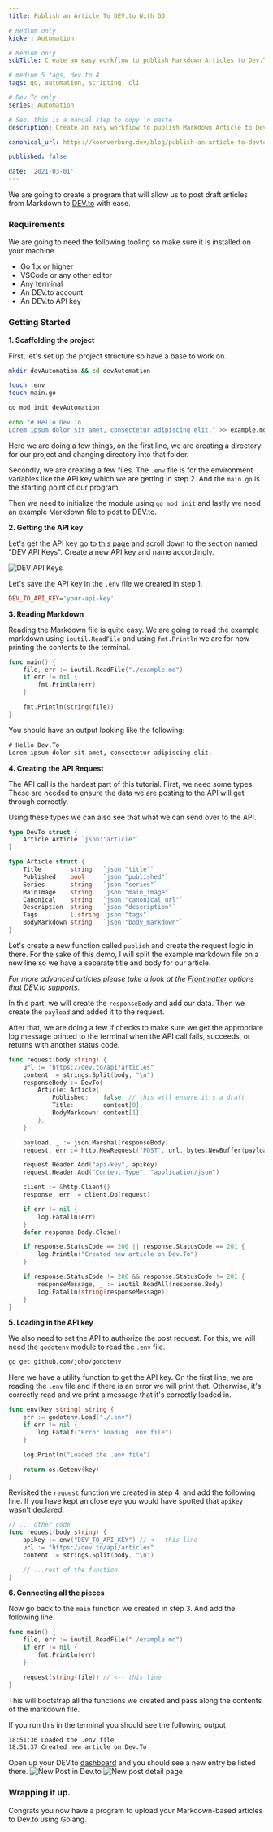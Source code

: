 ```yaml
---
title: Publish an Article To DEV.to With GO

# Medium only
kicker: Automation

# Medium only
subTitle: Create an easy workflow to publish Markdown Articles to Dev.To via a GO script

# medium 5 tags, dev.to 4
tags: go, automation, scripting, cli

# Dev.To only
series: Automation

# Seo, this is a manual step to copy 'n paste
description: Create an easy workflow to publish Markdown Article to Dev.To via a GO script

canonical_url: https://koenverburg.dev/blog/publish-an-article-to-devto-with-go

published: false

date: '2021-03-01'
---
```


We are going to create a program that will allow us to post draft articles from Markdown to [DEV.to](https://dev.to) with ease.


### Requirements
We are going to need the following tooling so make sure it is installed on your machine.

- Go 1.x or higher
- VSCode or any other editor
- Any terminal
- An DEV.to account
- An DEV.to API key

### Getting Started

**1. Scaffolding the project**

First, let's set up the project structure so have a base to work on.

```bash
mkdir devAutomation && cd devAutomation

touch .env
touch main.go

go mod init devAutomation

echo "# Hello Dev.To
Lorem ipsum dolor sit amet, consectetur adipiscing elit." >> example.md
```

Here we are doing a few things, on the first line, we are creating a directory for our project and changing directory into that folder.

Secondly, we are creating a few files. The `.env` file is for the environment variables like the API key which we are getting in step 2. And the  `main.go`  is the starting point of our program.

Then we need to initialize the module using `go mod init` and lastly we need an example Markdown file to post to DEV.to.

**2. Getting the API key**

Let's get the API key go to [this page](https://dev.to/settings/account) and scroll down to the section named "DEV API Keys". Create a new API key and name accordingly.

<img alt="DEV API Keys" src="/images/blog/publish-an-article-to-devto-with-go/DEV API Keys.png" />

Let's save the API key in the `.env` file we created in step 1.

```ini
DEV_TO_API_KEY='your-api-key'
```


**3.  Reading Markdown**

Reading the Markdown file is quite easy. We are going to read the example markdown using `ioutil.ReadFile` and using `fmt.Println` we are for now printing the contents to the terminal.

```go
func main() {
	file, err := ioutil.ReadFile("./example.md")
	if err != nil {
		fmt.Println(err)
	}

	fmt.Println(string(file))
}
```

You should have an output looking like the following:

```txt
# Hello Dev.To
Lorem ipsum dolor sit amet, consectetur adipiscing elit.
```


**4.  Creating the API Request**

The API call is the hardest part of this tutorial. First, we need some types. These are needed to ensure the data we are posting to the API will get through correctly.

Using these types we can also see that what we can send over to the API.
```go
type DevTo struct {
	Article Article `json:"article"`
}

type Article struct {
	Title        string   `json:"title"`
	Published    bool     `json:"published"`
	Series       string   `json:"series"`
	MainImage    string   `json:"main_image"`
	Canonical    string   `json:"canonical_url"`
	Description  string   `json:"description"`
	Tags         []string `json:"tags"`
	BodyMarkdown string   `json:"body_markdown"`
}
```


Let's create a new function called `publish` and create the request logic in there.
For the sake of this demo, I will split the example markdown file on a new line so we have a separate title and body for our article.

*For more advanced articles please take a look at the [Frontmatter](https://docs.dev.to/api/#operation/createArticle) options that DEV.to supports.*

In this part, we will create the `responseBody`  and add our data.
Then we create the `payload` and added it to the request.

After that, we are doing a few if checks to make sure we get the appropriate log message printed to the terminal when the API call fails, succeeds, or returns with another status code.

```go
func request(body string) {
	url := "https://dev.to/api/articles"
	content := strings.Split(body, "\n")
	responseBody := DevTo{
		Article: Article{
			Published:    false, // this will ensure it's a draft
			Title:        content[0],
			BodyMarkdown: content[1],
		},
	}

	payload, _ := json.Marshal(responseBody)
	request, err := http.NewRequest("POST", url, bytes.NewBuffer(payload))

	request.Header.Add("api-key", apikey)
	request.Header.Add("Content-Type", "application/json")

	client := &http.Client{}
	response, err := client.Do(request)

	if err != nil {
		log.Fatalln(err)
	}
	defer response.Body.Close()

	if response.StatusCode == 200 || response.StatusCode == 201 {
		log.Println("Created new article on Dev.To")
	}

	if response.StatusCode != 200 && response.StatusCode != 201 {
		responseMessage, _ := ioutil.ReadAll(response.Body)
		log.Fatalln(string(responseMessage))
	}
}

```

**5. Loading in the API key**

We also need to set the API to authorize the post request. For this, we will need the `godotenv` module to read the `.env` file.

```bash
go get github.com/joho/godotenv
```

Here we have a utility function to get the API key. On the first line, we are reading the `.env` file and if there is an error we will print that. Otherwise, it's correctly read and we print a message that it's correctly loaded in.

```go
func env(key string) string {
	err := godotenv.Load("./.env")
	if err != nil {
		log.Fatalf("Error loading .env file")
	}

	log.Println("Loaded the .env file")

	return os.Getenv(key)
}
```

Revisited the `request` function we created in step 4, and add the following line.
If you have kept an close eye you would have spotted that `apikey` wasn't declared.
```go
// ... other code
func request(body string) {
	apikey := env("DEV_TO_API_KEY") // <-- this line
	url := "https://dev.to/api/articles"
	content := strings.Split(body, "\n")

	// ...rest of the function
}
```

**6. Connecting all the pieces**

Now go back to the `main` function we created in step 3. And add the following line.
```go
func main() {
	file, err := ioutil.ReadFile("./example.md")
	if err != nil {
		fmt.Println(err)
	}

	request(string(file)) // <-- this line
}
```

This will bootstrap all the functions we created and pass along the contents of the markdown file.

If you run this in the terminal you should see the following output
```txt
18:51:36 Loaded the .env file
18:51:37 Created new article on Dev.To
```

Open up your DEV.to [dashboard](https://dev.to/dashboard) and you should see a new entry be listed there.
<img alt="New Post in Dev.to" src="/images/blog/publish-an-article-to-devto-with-go/New Post in Dev.to.png" />
<img alt="New post detail page" src="/images/blog/publish-an-article-to-devto-with-go/New post detail page.png" />

### Wrapping it up.
Congrats you now have a program to upload your Markdown-based articles to Dev.to using Golang.
